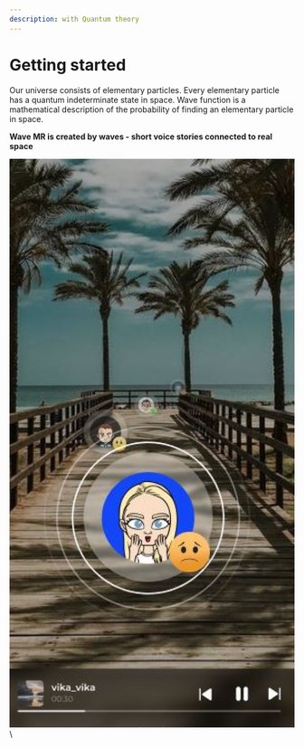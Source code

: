 ```yaml
---
description: with Quantum theory
---
```


# Getting started

Our universe consists of elementary particles. Every elementary particle has a quantum indeterminate state in space. Wave function is a mathematical description of the probability of finding an elementary particle in space.

**Wave MR is created by waves - short voice stories connected to real space**

![](../.gitbook/assets/image.png)\
